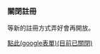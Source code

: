 ### 關閉註冊

等新的註冊方式弄好會再開放。

[點此(google表單)(目前已關閉)](https://docs.google.com/forms/d/e/1FAIpQLSckJFNTx3hw9qQC1FuxM9dkVvExda9fR18dowrv2EQVHxLJZA/viewform)



